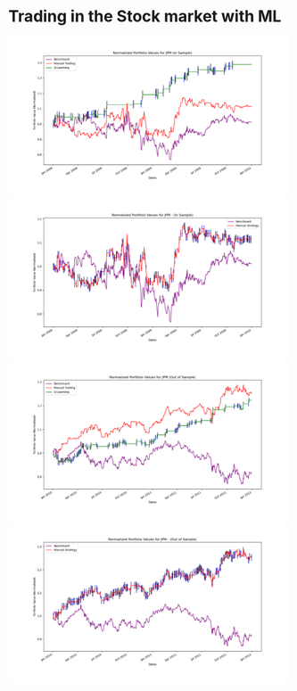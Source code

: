 # Trading in the Stock market with ML

<img src='https://github.com/jtyndale9/trading_stocks_with_ai/blob/main/In_Sample_Experiment_1.png' title='1' width='' alt='1' />
<img src='https://github.com/jtyndale9/trading_stocks_with_ai/blob/main/In_sample_manual_strategy.png' title='2' width='' alt='2' />
<img src='https://github.com/jtyndale9/trading_stocks_with_ai/blob/main/Out_of_Sample_Experiment_1.png' title='3' width='' alt='3' />
<img src='https://github.com/jtyndale9/trading_stocks_with_ai/blob/main/Out_of_sample_manual_strategy.png' title='4' width='' alt='4' />


